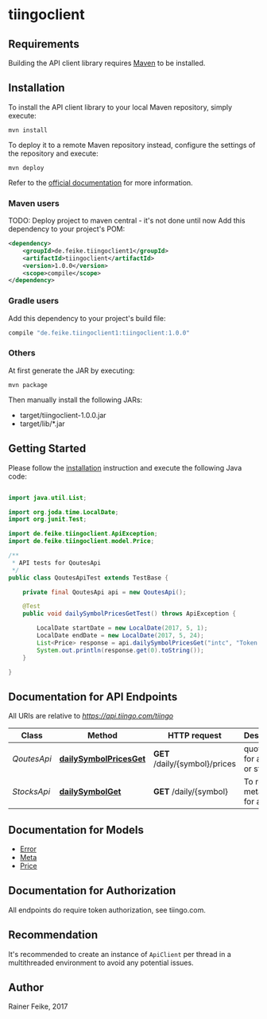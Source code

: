 # tiingoclient

## Requirements

Building the API client library requires [Maven](https://maven.apache.org/) to be installed.

## Installation

To install the API client library to your local Maven repository, simply execute:

```shell
mvn install
```

To deploy it to a remote Maven repository instead, configure the settings of the repository and execute:

```shell
mvn deploy
```

Refer to the [official documentation](https://maven.apache.org/plugins/maven-deploy-plugin/usage.html) for more information.

### Maven users

TODO: Deploy project to maven central - it's not done until now
Add this dependency to your project's POM:

```xml
<dependency>
    <groupId>de.feike.tiingoclient1</groupId>
    <artifactId>tiingoclient</artifactId>
    <version>1.0.0</version>
    <scope>compile</scope>
</dependency>
```

### Gradle users

Add this dependency to your project's build file:

```groovy
compile "de.feike.tiingoclient1:tiingoclient:1.0.0"
```

### Others

At first generate the JAR by executing:

    mvn package

Then manually install the following JARs:

* target/tiingoclient-1.0.0.jar
* target/lib/*.jar

## Getting Started

Please follow the [installation](#installation) instruction and execute the following Java code:

```java

import java.util.List;

import org.joda.time.LocalDate;
import org.junit.Test;

import de.feike.tiingoclient.ApiException;
import de.feike.tiingoclient.model.Price;

/**
 * API tests for QoutesApi
 */
public class QoutesApiTest extends TestBase {

	private final QoutesApi api = new QoutesApi();

	@Test
	public void dailySymbolPricesGetTest() throws ApiException {

		LocalDate startDate = new LocalDate(2017, 5, 1);
		LocalDate endDate = new LocalDate(2017, 5, 24);
		List<Price> response = api.dailySymbolPricesGet("intc", "Token secret", startDate, endDate);
		System.out.println(response.get(0).toString());
	}

}

```

## Documentation for API Endpoints

All URIs are relative to *https://api.tiingo.com/tiingo*

Class | Method | HTTP request | Description
------------ | ------------- | ------------- | -------------
*QoutesApi* | [**dailySymbolPricesGet**](docs/QoutesApi.md#dailySymbolPricesGet) | **GET** /daily/{symbol}/prices | quote data for a fund or stock
*StocksApi* | [**dailySymbolGet**](docs/StocksApi.md#dailySymbolGet) | **GET** /daily/{symbol} | To request meta data for a stock


## Documentation for Models

 - [Error](docs/Error.md)
 - [Meta](docs/Meta.md)
 - [Price](docs/Price.md)


## Documentation for Authorization

All endpoints do require token authorization, see tiingo.com.

## Recommendation

It's recommended to create an instance of `ApiClient` per thread in a multithreaded environment to avoid any potential issues.

## Author
Rainer Feike, 2017
